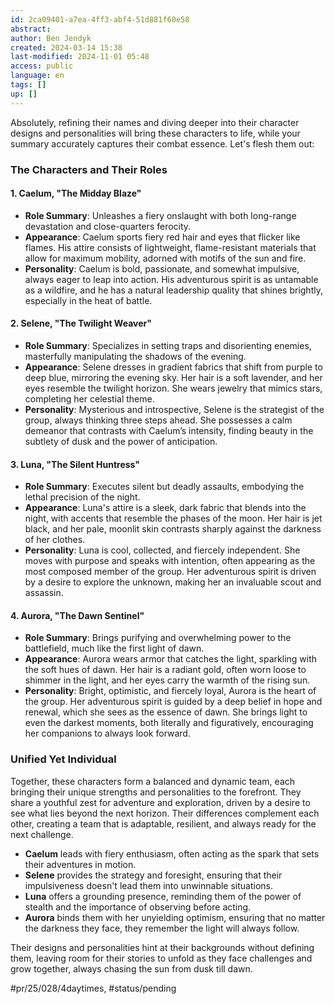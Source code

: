 ```yaml
---
id: 2ca09401-a7ea-4ff3-abf4-51d881f60e58
abstract: 
author: Ben Jendyk
created: 2024-03-14 15:38
last-modified: 2024-11-01 05:48
access: public
language: en
tags: []
up: []
---
```


Absolutely, refining their names and diving deeper into their character designs and personalities will bring these characters to life, while your summary accurately captures their combat essence. Let's flesh them out:

### The Characters and Their Roles

#### **1. Caelum, "The Midday Blaze"**

- **Role Summary**: Unleashes a fiery onslaught with both long-range devastation and close-quarters ferocity.
- **Appearance**: Caelum sports fiery red hair and eyes that flicker like flames. His attire consists of lightweight, flame-resistant materials that allow for maximum mobility, adorned with motifs of the sun and fire.
- **Personality**: Caelum is bold, passionate, and somewhat impulsive, always eager to leap into action. His adventurous spirit is as untamable as a wildfire, and he has a natural leadership quality that shines brightly, especially in the heat of battle.

#### **2. Selene, "The Twilight Weaver"**

- **Role Summary**: Specializes in setting traps and disorienting enemies, masterfully manipulating the shadows of the evening.
- **Appearance**: Selene dresses in gradient fabrics that shift from purple to deep blue, mirroring the evening sky. Her hair is a soft lavender, and her eyes resemble the twilight horizon. She wears jewelry that mimics stars, completing her celestial theme.
- **Personality**: Mysterious and introspective, Selene is the strategist of the group, always thinking three steps ahead. She possesses a calm demeanor that contrasts with Caelum’s intensity, finding beauty in the subtlety of dusk and the power of anticipation.

#### **3. Luna, "The Silent Huntress"**

- **Role Summary**: Executes silent but deadly assaults, embodying the lethal precision of the night.
- **Appearance**: Luna's attire is a sleek, dark fabric that blends into the night, with accents that resemble the phases of the moon. Her hair is jet black, and her pale, moonlit skin contrasts sharply against the darkness of her clothes.
- **Personality**: Luna is cool, collected, and fiercely independent. She moves with purpose and speaks with intention, often appearing as the most composed member of the group. Her adventurous spirit is driven by a desire to explore the unknown, making her an invaluable scout and assassin.

#### **4. Aurora, "The Dawn Sentinel"**

- **Role Summary**: Brings purifying and overwhelming power to the battlefield, much like the first light of dawn.
- **Appearance**: Aurora wears armor that catches the light, sparkling with the soft hues of dawn. Her hair is a radiant gold, often worn loose to shimmer in the light, and her eyes carry the warmth of the rising sun.
- **Personality**: Bright, optimistic, and fiercely loyal, Aurora is the heart of the group. Her adventurous spirit is guided by a deep belief in hope and renewal, which she sees as the essence of dawn. She brings light to even the darkest moments, both literally and figuratively, encouraging her companions to always look forward.

### Unified Yet Individual

Together, these characters form a balanced and dynamic team, each bringing their unique strengths and personalities to the forefront. They share a youthful zest for adventure and exploration, driven by a desire to see what lies beyond the next horizon. Their differences complement each other, creating a team that is adaptable, resilient, and always ready for the next challenge.

- **Caelum** leads with fiery enthusiasm, often acting as the spark that sets their adventures in motion.
- **Selene** provides the strategy and foresight, ensuring that their impulsiveness doesn't lead them into unwinnable situations.
- **Luna** offers a grounding presence, reminding them of the power of stealth and the importance of observing before acting.
- **Aurora** binds them with her unyielding optimism, ensuring that no matter the darkness they face, they remember the light will always follow.

Their designs and personalities hint at their backgrounds without defining them, leaving room for their stories to unfold as they face challenges and grow together, always chasing the sun from dusk till dawn.


#pr/25/028/4daytimes, #status/pending